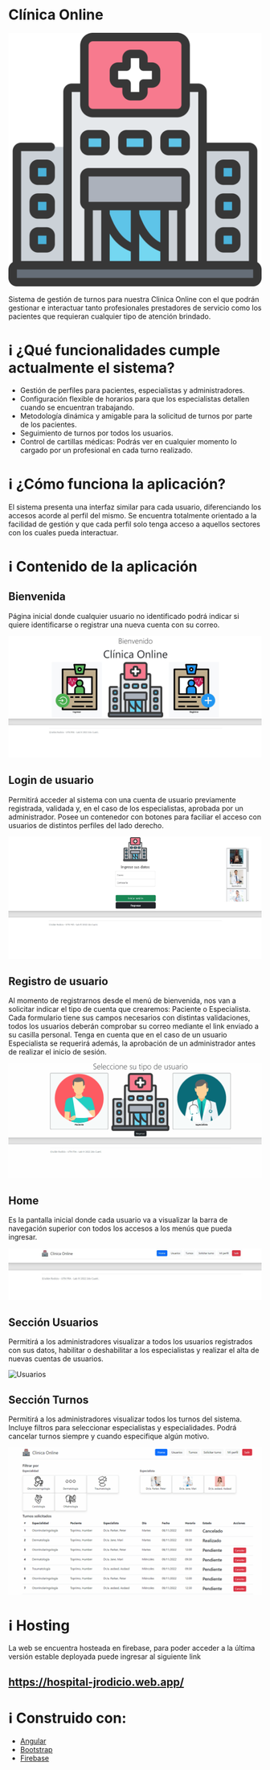 # Clínica Online
<p align="center">
  <img src="https://github.com/Jrodicio/hospital-tp2-lab4-2022/blob/main/src/assets/images/logo.png" alt="Logo"/>
</p>
Sistema de gestión de turnos para nuestra Clinica Online con el que podrán gestionar e interactuar tanto profesionales prestadores de servicio como los pacientes que requieran cualquier tipo de atención brindado.


# :information_source: ¿Qué funcionalidades cumple actualmente el sistema?
- Gestión de perfiles para pacientes, especialistas y administradores.
- Configuración flexible de horarios para que los especialistas detallen cuando se encuentran trabajando.
- Metodología dinámica y amigable para la solicitud de turnos por parte de los pacientes.
- Seguimiento de turnos por todos los usuarios.
- Control de cartillas médicas: Podrás ver en cualquier momento lo cargado por un profesional en cada turno realizado.


# :information_source: ¿Cómo funciona la aplicación?

El sistema presenta una interfaz similar para cada usuario, diferenciando los accesos acorde al perfil del mismo.
Se encuentra totalmente orientado a la facilidad de gestión y que cada perfil solo tenga acceso a aquellos sectores con los cuales pueda interactuar.

# :information_source: Contenido de la aplicación

## Bienvenida

Página inicial donde cualquier usuario no identificado podrá indicar si quiere identificarse o registrar una nueva cuenta con su correo.

![Bienvenida](src/assets/readme/bienvenida.JPG "Página de bienvenida")

## Login de usuario

Permitirá acceder al sistema con una cuenta de usuario previamente registrada, validada y, en el caso de los especialistas, aprobada por un administrador.
Posee un contenedor con botones para faciliar el acceso con usuarios de distintos perfiles del lado derecho.

![Login](src/assets/readme/login.JPG "Formulario de login")

## Registro de usuario

Al momento de registrarnos desde el menú de bienvenida, nos van a solicitar indicar el tipo de cuenta que crearemos: Paciente o Especialista.
Cada formulario tiene sus campos necesarios con distintas validaciones, todos los usuarios deberán comprobar su correo mediante el link enviado a su casilla personal. Tenga en cuenta que en el caso de un usuario Especialista se requerirá además, la aprobación de un administrador antes de realizar el inicio de sesión.

![Registro](src/assets/readme/registro.gif "Formulario de registro")

## Home

Es la pantalla inicial donde cada usuario va a visualizar la barra de navegación superior con todos los accesos a los menús que pueda ingresar.

![Home](src/assets/readme/home.JPG "Page home")

## Sección Usuarios

Permitirá a los administradores visualizar a todos los usuarios registrados con sus datos, habilitar o deshabilitar a los especialistas y realizar el alta de nuevas cuentas de usuarios.

![Usuarios](src/assets/readme/usuarios.gif "Sección´Usuarios")

## Sección Turnos

Permitirá a los administradores visualizar todos los turnos del sistema. Incluye filtros para seleccionar especialistas y especialidades. Podrá cancelar turnos siempre y cuando especifique algún motivo.

![Turnos](src/assets/readme/turnos.gif "Sección Turnos")

# :information_source: Hosting

La web se encuentra hosteada en firebase, para poder acceder a la última versión estable deployada puede ingresar al siguiente link

## https://hospital-jrodicio.web.app/

# :information_source: Construido con:
* [Angular](https://angular.io/)
* [Bootstrap](https://getbootstrap.com/)
* [Firebase](https://firebase.google.com/)
